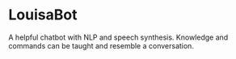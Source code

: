 # LouisaBot
A helpful chatbot with NLP and speech synthesis. Knowledge and commands can be taught and resemble a conversation.
